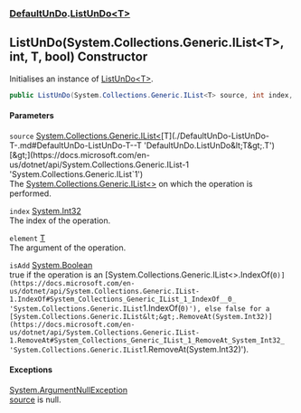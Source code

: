 ### [DefaultUnDo](./DefaultUnDo.md 'DefaultUnDo').[ListUnDo&lt;T&gt;](./DefaultUnDo-ListUnDo-T-.md 'DefaultUnDo.ListUnDo&lt;T&gt;')
## ListUnDo(System.Collections.Generic.IList&lt;T&gt;, int, T, bool) Constructor
Initialises an instance of [ListUnDo&lt;T&gt;](./DefaultUnDo-ListUnDo-T-.md 'DefaultUnDo.ListUnDo&lt;T&gt;').  
```csharp
public ListUnDo(System.Collections.Generic.IList<T> source, int index, T element, bool isAdd);
```
#### Parameters
<a name='DefaultUnDo-ListUnDo-T--ListUnDo(System-Collections-Generic-IList-T-_int_T_bool)-source'></a>
`source` [System.Collections.Generic.IList&lt;](https://docs.microsoft.com/en-us/dotnet/api/System.Collections.Generic.IList-1 'System.Collections.Generic.IList`1')[T](./DefaultUnDo-ListUnDo-T-.md#DefaultUnDo-ListUnDo-T--T 'DefaultUnDo.ListUnDo&lt;T&gt;.T')[&gt;](https://docs.microsoft.com/en-us/dotnet/api/System.Collections.Generic.IList-1 'System.Collections.Generic.IList`1')  
The [System.Collections.Generic.IList&lt;&gt;](https://docs.microsoft.com/en-us/dotnet/api/System.Collections.Generic.IList-1 'System.Collections.Generic.IList`1') on which the operation is performed.  
  
<a name='DefaultUnDo-ListUnDo-T--ListUnDo(System-Collections-Generic-IList-T-_int_T_bool)-index'></a>
`index` [System.Int32](https://docs.microsoft.com/en-us/dotnet/api/System.Int32 'System.Int32')  
The index of the operation.  
  
<a name='DefaultUnDo-ListUnDo-T--ListUnDo(System-Collections-Generic-IList-T-_int_T_bool)-element'></a>
`element` [T](./DefaultUnDo-ListUnDo-T-.md#DefaultUnDo-ListUnDo-T--T 'DefaultUnDo.ListUnDo&lt;T&gt;.T')  
The argument of the operation.  
  
<a name='DefaultUnDo-ListUnDo-T--ListUnDo(System-Collections-Generic-IList-T-_int_T_bool)-isAdd'></a>
`isAdd` [System.Boolean](https://docs.microsoft.com/en-us/dotnet/api/System.Boolean 'System.Boolean')  
true if the operation is an [System.Collections.Generic.IList&lt;&gt;.IndexOf(`0)](https://docs.microsoft.com/en-us/dotnet/api/System.Collections.Generic.IList-1.IndexOf#System_Collections_Generic_IList_1_IndexOf__0_ 'System.Collections.Generic.IList`1.IndexOf(`0)'), else false for a [System.Collections.Generic.IList&lt;&gt;.RemoveAt(System.Int32)](https://docs.microsoft.com/en-us/dotnet/api/System.Collections.Generic.IList-1.RemoveAt#System_Collections_Generic_IList_1_RemoveAt_System_Int32_ 'System.Collections.Generic.IList`1.RemoveAt(System.Int32)').  
  
#### Exceptions
[System.ArgumentNullException](https://docs.microsoft.com/en-us/dotnet/api/System.ArgumentNullException 'System.ArgumentNullException')  
[source](#DefaultUnDo-ListUnDo-T--ListUnDo(System-Collections-Generic-IList-T-_int_T_bool)-source 'DefaultUnDo.ListUnDo&lt;T&gt;.ListUnDo(System.Collections.Generic.IList&lt;T&gt;, int, T, bool).source') is null.  
